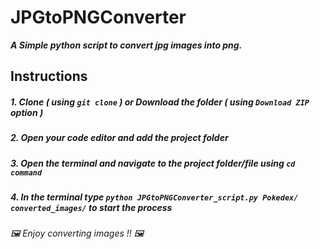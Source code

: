 # JPGtoPNGConverter
***A Simple python script to convert jpg images into png.***

## Instructions
##### 1. Clone ***( using `git clone` )*** or Download the folder ***( using ***`Download ZIP`*** option )*** #####
##### 2. Open your code editor and add the project folder #####
##### 3. Open the terminal and navigate to the project folder/file using ***`cd command`*** #####
##### 4. In the terminal type ***`python JPGtoPNGConverter_script.py Pokedex/ converted_images/`*** to start the process #####

###### 🖼️ *Enjoy converting images !!* 🖼️ ######

